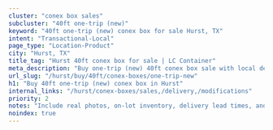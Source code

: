 ```yaml
---
cluster: "conex box sales"
subcluster: "40ft one-trip (new)"
keyword: "40ft one-trip (new) conex box for sale Hurst, TX"
intent: "Transactional-Local"
page_type: "Location-Product"
city: "Hurst, TX"
title_tag: "Hurst 40ft conex box for sale | LC Container"
meta_description: "Buy one-trip (new) 40ft conex box sale with local delivery in Hurst, TX. LC Container — local Since 2003. Request a fast quote today."
url_slug: "/hurst/buy/40ft/conex-boxes/one-trip-new"
h1: "Buy 40ft one-trip (new) conex box in Hurst"
internal_links: "/hurst/conex-boxes/sales,/delivery,/modifications"
priority: 2
notes: "Include real photos, on-lot inventory, delivery lead times, and financing info."
noindex: true
---
```


<!-- TODO: Add unique city/inventory copy, images, and internal links here. -->
